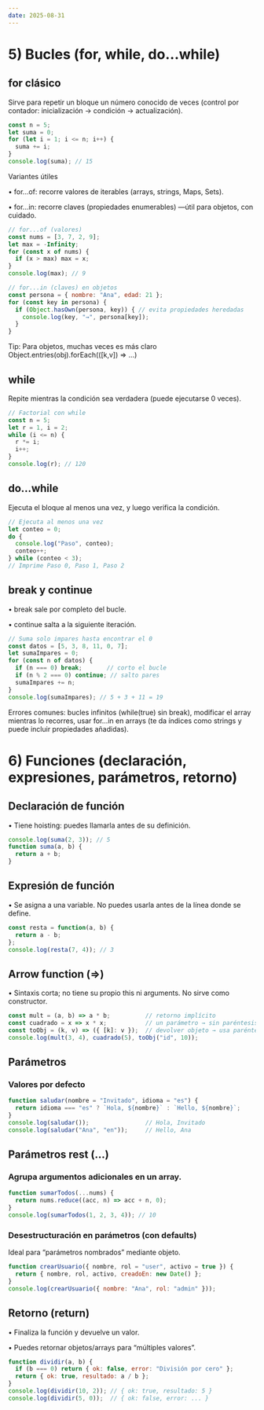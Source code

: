 ```yaml
---
date: 2025-08-31
---
```


# 5) Bucles (for, while, do…while)

## for clásico

Sirve para repetir un bloque un número conocido de veces (control por contador: inicialización → condición → actualización).

```javascript
const n = 5;
let suma = 0;
for (let i = 1; i <= n; i++) {
  suma += i;
}
console.log(suma); // 15

```

Variantes útiles


•	for...of: recorre valores de iterables (arrays, strings, Maps, Sets).

•	for...in: recorre claves (propiedades enumerables) —útil para objetos, con cuidado.

```javascript
// for...of (valores)
const nums = [3, 7, 2, 9];
let max = -Infinity;
for (const x of nums) {
  if (x > max) max = x;
}
console.log(max); // 9

// for...in (claves) en objetos
const persona = { nombre: "Ana", edad: 21 };
for (const key in persona) {
  if (Object.hasOwn(persona, key)) { // evita propiedades heredadas
    console.log(key, "→", persona[key]);
  }
}


```

Tip: Para objetos, muchas veces es más claro Object.entries(obj).forEach(([k,v]) => ...)

## while

Repite mientras la condición sea verdadera (puede ejecutarse 0 veces).

```javascript
// Factorial con while
const n = 5;
let r = 1, i = 2;
while (i <= n) {
  r *= i;
  i++;
}
console.log(r); // 120

```

## do…while

Ejecuta el bloque al menos una vez, y luego verifica la condición.

```javascript
// Ejecuta al menos una vez
let conteo = 0;
do {
  console.log("Paso", conteo);
  conteo++;
} while (conteo < 3);
// Imprime Paso 0, Paso 1, Paso 2

```

## break y continue

•	break sale por completo del bucle.

•	continue salta a la siguiente iteración.

```javascript
// Suma solo impares hasta encontrar el 0
const datos = [5, 3, 8, 11, 0, 7];
let sumaImpares = 0;
for (const n of datos) {
  if (n === 0) break;       // corto el bucle
  if (n % 2 === 0) continue; // salto pares
  sumaImpares += n;
}
console.log(sumaImpares); // 5 + 3 + 11 = 19

```

Errores comunes: bucles infinitos (while(true) sin break), modificar el array mientras lo recorres, usar for...in en arrays (te da índices como strings y puede incluir propiedades añadidas).

# 6) Funciones (declaración, expresiones, parámetros, retorno)

## Declaración de función

•	Tiene hoisting: puedes llamarla antes de su definición.

```javascript
console.log(suma(2, 3)); // 5
function suma(a, b) {
  return a + b;
}

```

## Expresión de función

•	Se asigna a una variable. No puedes usarla antes de la línea donde se define.

```javascript
const resta = function(a, b) {
  return a - b;
};
console.log(resta(7, 4)); // 3

```

## Arrow function (=>)

•	Sintaxis corta; no tiene su propio this ni arguments. No sirve como constructor.

```javascript
const mult = (a, b) => a * b;          // retorno implícito
const cuadrado = x => x * x;           // un parámetro → sin paréntesis
const toObj = (k, v) => ({ [k]: v });  // devolver objeto → usa paréntesis
console.log(mult(3, 4), cuadrado(5), toObj("id", 10));

```

## Parámetros

### Valores por defecto

```javascript
function saludar(nombre = "Invitado", idioma = "es") {
  return idioma === "es" ? `Hola, ${nombre}` : `Hello, ${nombre}`;
}
console.log(saludar());                // Hola, Invitado
console.log(saludar("Ana", "en"));     // Hello, Ana

```

## Parámetros rest (...)

### Agrupa argumentos adicionales en un array.

```javascript
function sumarTodos(...nums) {
  return nums.reduce((acc, n) => acc + n, 0);
}
console.log(sumarTodos(1, 2, 3, 4)); // 10

```

### Desestructuración en parámetros (con defaults)

Ideal para “parámetros nombrados” mediante objeto.

```javascript
function crearUsuario({ nombre, rol = "user", activo = true }) {
  return { nombre, rol, activo, creadoEn: new Date() };
}
console.log(crearUsuario({ nombre: "Ana", rol: "admin" }));

```

## Retorno (return)

•	Finaliza la función y devuelve un valor.

•	Puedes retornar objetos/arrays para “múltiples valores”.

```javascript
function dividir(a, b) {
  if (b === 0) return { ok: false, error: "División por cero" };
  return { ok: true, resultado: a / b };
}
console.log(dividir(10, 2)); // { ok: true, resultado: 5 }
console.log(dividir(5, 0));  // { ok: false, error: ... }

```
